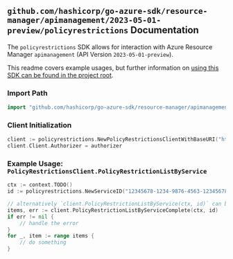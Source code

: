 
## `github.com/hashicorp/go-azure-sdk/resource-manager/apimanagement/2023-05-01-preview/policyrestrictions` Documentation

The `policyrestrictions` SDK allows for interaction with Azure Resource Manager `apimanagement` (API Version `2023-05-01-preview`).

This readme covers example usages, but further information on [using this SDK can be found in the project root](https://github.com/hashicorp/go-azure-sdk/tree/main/docs).

### Import Path

```go
import "github.com/hashicorp/go-azure-sdk/resource-manager/apimanagement/2023-05-01-preview/policyrestrictions"
```


### Client Initialization

```go
client := policyrestrictions.NewPolicyRestrictionsClientWithBaseURI("https://management.azure.com")
client.Client.Authorizer = authorizer
```


### Example Usage: `PolicyRestrictionsClient.PolicyRestrictionListByService`

```go
ctx := context.TODO()
id := policyrestrictions.NewServiceID("12345678-1234-9876-4563-123456789012", "example-resource-group", "serviceName")

// alternatively `client.PolicyRestrictionListByService(ctx, id)` can be used to do batched pagination
items, err := client.PolicyRestrictionListByServiceComplete(ctx, id)
if err != nil {
	// handle the error
}
for _, item := range items {
	// do something
}
```
